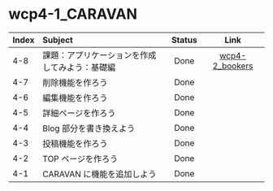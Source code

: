 # wcp4-1_CARAVAN

| Index | Subject                                        | Status |                             Link                             |
| :---- | :--------------------------------------------- | :----: | :----------------------------------------------------------: |
| 4-8   | 課題：アプリケーションを作成してみよう：基礎編 |  Done  | [wcp4-2_bookers](https://github.com/craymaru/wcp4-2_bookers) |
| 4-7   | 削除機能を作ろう                               |  Done  |                                                              |
| 4-6   | 編集機能を作ろう                               |  Done  |                                                              |
| 4-5   | 詳細ページを作ろう                             |  Done  |                                                              |
| 4-4   | Blog 部分を書き換えよう                        |  Done  |                                                              |
| 4-3   | 投稿機能を作ろう                               |  Done  |                                                              |
| 4-2   | TOP ページを作ろう                             |  Done  |                                                              |
| 4-1   | CARAVAN に機能を追加しよう                     |  Done  |                                                              |
